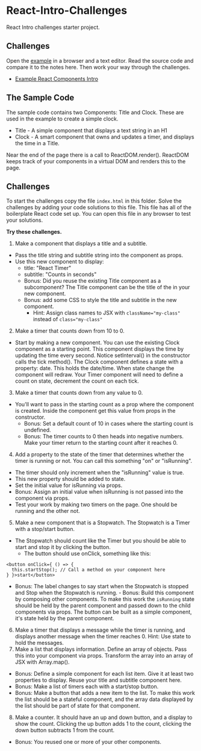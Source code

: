 # React-Intro-Challenges

React Intro challenges starter project.

## Challenges

Open the [example](./index.html) in a browser and a text editor. 
Read the source code and compare it to the notes here. Then work your way 
through the challenges. 

- [Example React Components Intro](./index.html)

## The Sample Code

The sample code contains two Components: Title and Clock. These are used in the example to create 
a simple clock. 

- Title - A simple component that displays a text string in an H1
- Clock - A smart component that owns and updates a timer, and displays the time in a Title. 

Near the end of the page there is a call to ReactDOM.render(). ReactDOM keeps track of your 
components in a virtual DOM and renders this to the page.

## Challenges 

To start the challenges copy the file `index.html` in this folder. Solve the challenges by 
adding your code solutions to this file. This file has all of the boilerplate React 
code set up. You can open this file in any browser to test your solutions. 

**Try these challenges.**

1. Make a component that displays a title and a subtitle.
  - Pass the title string and subtitle string into the component as props.
  - Use this new component to display:
    - title: "React Timer"
    - subtitle: "Counts in seconds"
    - Bonus: Did you reuse the existing Title component as a subcomponent? 
    The Title component can be the title of the in your new component. 
    - Bonus: add some CSS to style the title and subtitle in the new component.
      - Hint: Assign class names to JSX with `className="my-class"` instead of `class="my-class"`
2. Make a timer that counts down from 10 to 0.
  - Start by making a new component. You can use the existing Clock component 
  as a starting point. This component displays the time by updating the time 
  every second. Notice setInterval() in the constructor calls the tick method().
  The Clock component defines a state with a property: date. This holds the date/time. 
  When state change the component will redraw. Your Timer component will need to
  define a count on state, decrement the count on each tick. 
3. Make a timer that counts down from any value to 0.
  - You'll want to pass in the starting count as a prop where the component is created.
  Inside the component get this value from props in the constructor.
    - Bonus: Set a default count of 10 in cases where the starting count is undefined.
    - Bonus: The timer counts to 0 then heads into negative numbers. Make your timer return to the
    starting count after it reaches 0.
4. Add a property to the state of the timer that determines whether the timer is running or not. 
  You can call this something "on" or "isRunning". 
  - The timer should only increment when the "isRunning" value is true. 
  - This new property should be added to state. 
  - Set the initial value for isRunning via props. 
  - Bonus: Assign an initial value when isRunning is not passed into the component via props. 
  - Test your work by making two timers on the page. One should be running and the other not. 
5. Make a new component that is a Stopwatch. The Stopwatch is a Timer with a stop/start button. 
  - The Stopwatch should count like the Timer but you should be able to start and stop it by 
  clicking the button.
    - The button should use onClick, something like this: 
```
<button onClick={ () => {
  this.startStop(); // Call a method on your component here
} }>start</button>
```
   - Bonus: The label changes to say start when the Stopwatch is stopped and Stop when the 
    Stopwatch is running. 
    - Bonus: Build this component by composing other components. To make this work the 
    `isRunning` state should be held by the parent component and passed down to the child 
    components via props. The button can be built as a simple component, it's state held
    by the parent component.
6. Make a timer that displays a message while the timer is running, and displays another 
  message when the timer reaches 0. Hint: Use state to hold the messages. 
7. Make a list that displays information. Define an array of objects. Pass this into your component 
  via props. Transform the array into an array of JSX with Array.map(). 
  - Bonus: Define a simple component for each list item. Give it at least two properties to display. 
  Reuse your title and subtitle component here. 
  - Bonus: Make a list of timers each with a start/stop button. 
  - Bonus: Make a button that adds a new item to the list. To make this work the list should be 
  a stateful component, and the array data displayed by the list should be part of state for that 
  component. 
8. Make a counter. It should have an up and down button, and a display to show the count. Clicking 
  the up button adds 1 to the count, clicking the down button subtracts 1 from the count. 
  - Bonus: You reused one or more of your other components.
  



